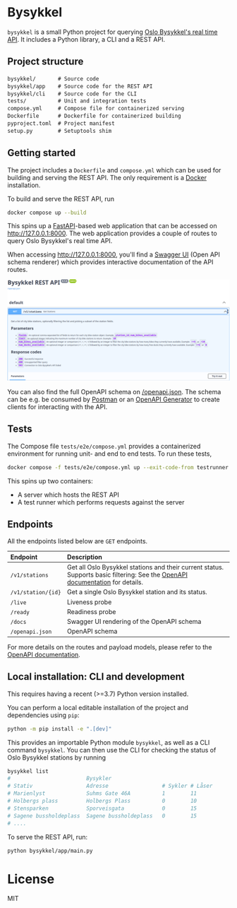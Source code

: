 # Bysykkel

`bysykkel` is a small Python project for querying [Oslo Bysykkel's real time API](https://oslobysykkel.no/apne-data/sanntid). It includes a Python library, a CLI and a REST API.

## Project structure

```txt
bysykkel/       # Source code
bysykkel/app    # Source code for the REST API
bysykkel/cli    # Source code for the CLI
tests/          # Unit and integration tests
compose.yml     # Compose file for containerized serving
Dockerfile      # Dockerfile for containerized building
pyproject.toml  # Project manifest
setup.py        # Setuptools shim
```

## Getting started

The project includes a `Dockerfile` and `compose.yml` which can be used for building and serving the REST API. The only requirement is a [Docker](https://www.docker.com/) installation.

To build and serve the REST API, run

```sh
docker compose up --build
```

This spins up a [FastAPI](https://fastapi.tiangolo.com/)-based web application that can be accessed on <http://127.0.0.1:8000>. The web application provides a couple of routes to query Oslo Bysykkel's real time API.

When accessing <http://127.0.0.1:8000>, you'll find a [Swagger UI](https://swagger.io/tools/swagger-ui/) (Open API schema renderer) which provides interactive documentation of the API routes.

![openapi-docs](docs/openapi-docs.png)

You can also find the full OpenAPI schema on [/openapi.json](http://127.0.0.1:8000/openapi.json). The schema can be e.g. be consumed by [Postman](https://www.postman.com/) or an [OpenAPI Generator](https://github.com/OpenAPITools/openapi-generator) to create clients for interacting with the API.

## Tests

The Compose file `tests/e2e/compose.yml` provides a containerized environment for running unit- and end to end tests. To run these tests,

```sh
docker compose -f tests/e2e/compose.yml up --exit-code-from testrunner --build
```

This spins up two containers:

- A server which hosts the REST API
- A test runner which performs requests against the server

## Endpoints

All the endpoints listed below are `GET` endpoints.

| Endpoint           | Description                                                                                                                                          |
| :----------------- | :--------------------------------------------------------------------------------------------------------------------------------------------------- |
| `/v1/stations`     | Get all Oslo Bysykkel stations and their current status. Supports basic filtering: See the [OpenAPI documentation](127.0.0.1:8000/docs) for details. |
| `/v1/station/{id}` | Get a single Oslo Bysykkel station and its status.                                                                                                   |
| `/live`            | Liveness probe                                                                                                                                       |
| `/ready`           | Readiness probe                                                                                                                                      |
| `/docs`            | Swagger UI rendering of the OpenAPI schema                                                                                                           |
| `/openapi.json`    | OpenAPI schema                                                                                                                                       |

For more details on the routes and payload models, please refer to the [OpenAPI documentation](127.0.0.1:8000/docs).

## Local installation: CLI and development

This requires having a recent (>=3.7) Python version installed.

You can perform a local editable installation of the project and dependencies using `pip`:

```sh
python -m pip install -e ".[dev]"
```

This provides an importable Python module `bysykkel`, as well as a CLI command `bysykkel`.
You can then use the CLI for checking the status of Oslo Bysykkel stations by running

```sh
bysykkel list
#                        Bysykler
# Stativ                 Adresse                 # Sykler # Låser
# Marienlyst             Suhms Gate 46A          1        11
# Holbergs plass         Holbergs Plass          0        10
# Stensparken            Sporveisgata            0        15
# Sagene bussholdeplass  Sagene bussholdeplass   0        15
# ....
```

To serve the REST API, run:

```sh
python bysykkel/app/main.py
```

# License

MIT
